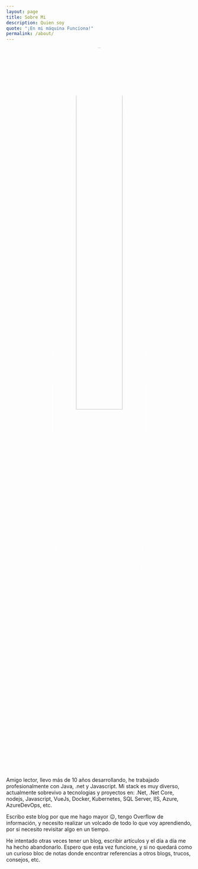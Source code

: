 ```yaml
---
layout: page
title: Sobre Mi
description: Quien soy
quote: "¡En mi máquina Funciona!"
permalink: /about/
---
```


<center><img src = "{{ site.url }}/images/{{ site.owner.avatar }}" style = "border: 1px #fff solid; border-radius: 100%; width: 50%;"></center>

<span class = "initial">A</span>migo lector, llevo más de 10 años desarrollando, he trabajado profesionalmente con Java, .net y Javascript.
Mi stack es muy diverso, actualmente sobrevivo a tecnologias y proyectos en: .Net, .Net Core, nodejs, Javascript, VueJs, Docker, Kubernetes, SQL Server, IIS, Azure, AzureDevOps, etc.

Escribo este blog por que me hago mayor 😉, tengo Overflow de información, y necesito realizar un volcado de todo lo que voy aprendiendo, por si necesito revisitar algo en un tiempo.

He intentado otras veces tener un blog, escribir artículos y el día a día me ha hecho abandonarlo. Espero que esta vez funcione, y si no quedará como un curioso bloc de notas donde encontrar referencias a otros blogs, trucos, consejos, etc.